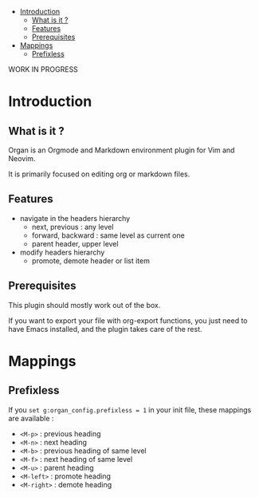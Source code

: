 <!-- vim: set filetype=markdown: -->

<!-- vim-markdown-toc GFM -->

* [Introduction](#introduction)
    * [What is it ?](#what-is-it-)
    * [Features](#features)
    * [Prerequisites](#prerequisites)
* [Mappings](#mappings)
    * [Prefixless](#prefixless)

<!-- vim-markdown-toc -->

WORK IN PROGRESS

# Introduction
## What is it ?

Organ is an Orgmode and Markdown environment plugin for Vim and Neovim.

It is primarily focused on editing org or markdown files.

## Features

- navigate in the headers hierarchy
  + next, previous : any level
  + forward, backward : same level as current one
  + parent header, upper level
- modify headers hierarchy
  + promote, demote header or list item

## Prerequisites

This plugin should mostly work out of the box.

If you want to export your file with org-export functions, you just need
to have Emacs installed, and the plugin takes care of the rest.

# Mappings

## Prefixless

If you `set g:organ_config.prefixless = 1` in your init file, these
mappings are available :

- `<M-p>`     : previous heading
- `<M-n>`     : next heading
- `<M-b>`     : previous heading of same level
- `<M-f>`     : next heading of same level
- `<M-u>`     : parent heading
- `<M-left>`  : promote heading
- `<M-right>` : demote heading
